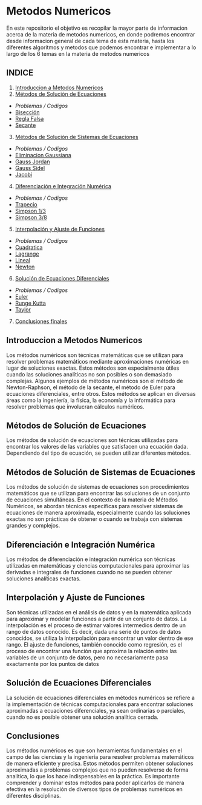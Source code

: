 # Metodos Numericos 

En este repositorio el objetivo es recopilar la mayor parte de informacion acerca de la materia de metodos numericos, en donde podremos encontrar desde informacion general de cada tema de esta materia, hasta los diferentes algoritmos y metodos que podemos encontrar e implementar a lo largo de los 6 temas en la materia de metodos numericos

## INDICE

1. [Introduccion a Metodos Numericos](https://github.com/GonzaPortillo/Metodos-numericos-Tema-6-Completo/blob/main/README.md#introduccion-a-metodos-numericos)
2. [Métodos de Solución de Ecuaciones](https://github.com/GonzaPortillo/Metodos-numericos-Tema-6-Completo/blob/main/README.md#métodos-de-solución-de-ecuaciones)
  * *_Problemas / Codigos_*
  * [Bisección](https://github.com/GonzaPortillo/Metodos-numericos-Tema-6-Completo/tree/main/Tema%202/Bisección)
  * [Regla Falsa](https://github.com/GonzaPortillo/Metodos-numericos-Tema-6-Completo/tree/main/Tema%202/Regla%20falsa)
  * [Secante](https://github.com/GonzaPortillo/Metodos-numericos-Tema-6-Completo/tree/main/Tema%202/Secante)
3. [Métodos de Solución de Sistemas de Ecuaciones](https://github.com/GonzaPortillo/Metodos-numericos-Tema-6-Completo/blob/main/README.md#métodos-de-solución-de-sistemas-de-ecuaciones)
  * *_Problemas / Codigos_*
  * [Eliminacion Gaussiana](https://github.com/GonzaPortillo/Metodos-numericos-Tema-6-Completo/tree/main/Tema%203/Eliminacion%20Gaussiana)
  * [Gauss Jordan](https://github.com/GonzaPortillo/Metodos-numericos-Tema-6-Completo/tree/main/Tema%203/Gauss%20Jordan)
  * [Gauss Sidel](https://github.com/GonzaPortillo/Metodos-numericos-Tema-6-Completo/tree/main/Tema%203/Gauss%20Seidel)
  * [Jacobi](https://github.com/GonzaPortillo/Metodos-numericos-Tema-6-Completo/tree/main/Tema%203/Jacobi)
4. [Diferenciación e Integración Numérica](https://github.com/GonzaPortillo/Metodos-numericos-Tema-6-Completo/blob/main/README.md#diferenciación-e-integración-numérica)
  * *_Problemas / Codigos_*
  * [Trapecio](https://github.com/GonzaPortillo/Metodos-numericos-Tema-6-Completo/tree/main/Tema%204/Metodo%20del%20Trapecio)
  * [Simpson 1/3](https://github.com/GonzaPortillo/Metodos-numericos-Tema-6-Completo/tree/main/Tema%204/Simpson%201.3)
  * [Simpson 3/8](https://github.com/GonzaPortillo/Metodos-numericos-Tema-6-Completo/tree/main/Tema%204/Simpson%203.8)
5. [Interpolación y Ajuste de Funciones](https://github.com/GonzaPortillo/Metodos-numericos-Tema-6-Completo/blob/main/README.md#interpolación-y-ajuste-de-funciones)
  * *_Problemas / Codigos_*
  * [Cuadratica](https://github.com/GonzaPortillo/Metodos-numericos-Tema-6-Completo/tree/main/Tema%205/Cuadratica)
  * [Lagrange](https://github.com/GonzaPortillo/Metodos-numericos-Tema-6-Completo/tree/main/Tema%205/Lagrange)
  * [Lineal](https://github.com/GonzaPortillo/Metodos-numericos-Tema-6-Completo/tree/main/Tema%205/Lineal)
  * [Newton](https://github.com/GonzaPortillo/Metodos-numericos-Tema-6-Completo/tree/main/Tema%205/Newton)
6. [Solución de Ecuaciones Diferenciales](https://github.com/GonzaPortillo/Metodos-numericos-Tema-6-Completo/blob/main/README.md#solución-de-ecuaciones-diferenciales)
  * *_Problemas / Codigos_*
  * [Euler](https://github.com/GonzaPortillo/Metodos-numericos-Tema-6-Completo/tree/main/Tema%206/Euler)
  * [Runge Kutta](https://github.com/GonzaPortillo/Metodos-numericos-Tema-6-Completo/tree/main/Tema%206/Runge%20Kutta)
  * [Taylor](https://github.com/GonzaPortillo/Metodos-numericos-Tema-6-Completo/tree/main/Tema%206/Taylor)
7. [Conclusiones finales](https://github.com/GonzaPortillo/Metodos-numericos-Tema-6-Completo/blob/main/README.md#solución-de-ecuaciones-diferenciales)

## Introduccion a Metodos Numericos
Los métodos numéricos son técnicas matemáticas que se utilizan para resolver problemas matemáticos mediante aproximaciones numéricas en lugar de soluciones exactas. Estos métodos son especialmente útiles cuando las soluciones analíticas no son posibles o son demasiado complejas. Algunos ejemplos de métodos numéricos son el método de Newton-Raphson, el método de la secante, el método de Euler para ecuaciones diferenciales, entre otros. Estos métodos se aplican en diversas áreas como la ingeniería, la física, la economía y la informática para resolver problemas que involucran cálculos numéricos.

## Métodos de Solución de Ecuaciones
Los métodos de solución de ecuaciones son técnicas utilizadas para encontrar los valores de las variables que satisfacen una ecuación dada. Dependiendo del tipo de ecuación, se pueden utilizar diferentes métodos.

## Métodos de Solución de Sistemas de Ecuaciones
Los métodos de solución de sistemas de ecuaciones son procedimientos matemáticos que se utilizan para encontrar las soluciones de un conjunto de ecuaciones simultáneas. En el contexto de la materia de Métodos Numéricos, se abordan técnicas específicas para resolver sistemas de ecuaciones de manera aproximada, especialmente cuando las soluciones exactas no son prácticas de obtener o cuando se trabaja con sistemas grandes y complejos.

## Diferenciación e Integración Numérica
Los métodos de diferenciación e integración numérica son técnicas utilizadas en matemáticas y ciencias computacionales para aproximar las derivadas e integrales de funciones cuando no se pueden obtener soluciones analíticas exactas.

## Interpolación y Ajuste de Funciones
Son técnicas utilizadas en el análisis de datos y en la matemática aplicada para aproximar y modelar funciones a partir de un conjunto de datos. La interpolación es el proceso de estimar valores intermedios dentro de un rango de datos conocido. Es decir, dada una serie de puntos de datos conocidos, se utiliza la interpolación para encontrar un valor dentro de ese rango. El ajuste de funciones, también conocido como regresión, es el proceso de encontrar una función que aproxima la relación entre las variables de un conjunto de datos, pero no necesariamente pasa exactamente por los puntos de datos

## Solución de Ecuaciones Diferenciales
La solución de ecuaciones diferenciales en métodos numéricos se refiere a la implementación de técnicas computacionales para encontrar soluciones aproximadas a ecuaciones diferenciales, ya sean ordinarias o parciales, cuando no es posible obtener una solución analítica cerrada.


## Conclusiones 

Los métodos numéricos es que son herramientas fundamentales en el campo de las ciencias y la ingeniería para resolver problemas matemáticos de manera eficiente y precisa. Estos métodos permiten obtener soluciones aproximadas a problemas complejos que no pueden resolverse de forma analítica, lo que los hace indispensables en la práctica. Es importante comprender y dominar estos métodos para poder aplicarlos de manera efectiva en la resolución de diversos tipos de problemas numéricos en diferentes disciplinas.
